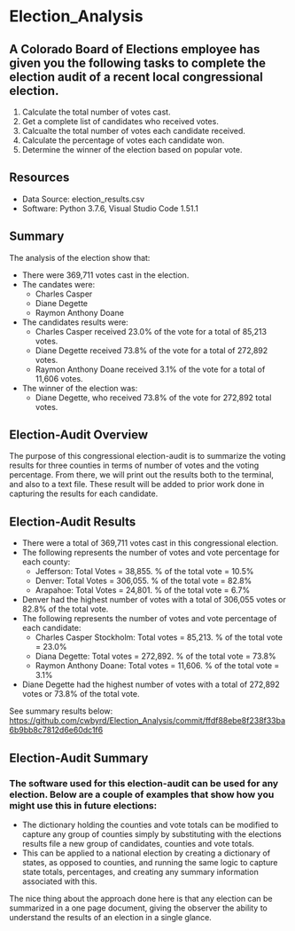 # Election_Analysis
## A Colorado Board of Elections employee has given you the following tasks to complete the election audit of a recent local congressional election. 

1. Calculate the total number of votes cast.
2. Get a complete list of candidates who received votes.
3. Calcualte the total number of votes each candidate received. 
4. Calculate the percentage of votes each candidate won.
5. Determine the winner of the election based on popular vote.

## Resources
- Data Source: election_results.csv
- Software: Python 3.7.6, Visual Studio Code 1.51.1

## Summary
The analysis of the election show that: 
- There were 369,711 votes cast in the election. 
- The candates were: 
  - Charles Casper
  - Diane Degette
  - Raymon Anthony Doane
- The candidates results were: 
  - Charles Casper received 23.0% of the vote for a total of 85,213 votes. 
  - Diane Degette received 73.8% of the vote for a total of 272,892 votes. 
  - Raymon Anthony Doane received 3.1% of the vote for a total of 11,606 votes. 
- The winner of the election was: 
  - Diane Degette, who received 73.8% of the vote for 272,892 total votes. 

## Election-Audit Overview
The purpose of this congressional election-audit is to summarize the voting results for three counties in terms of number of votes and the voting percentage. From there, we will print out the results both to the terminal, and also to a text file. These result will be added to prior work done in capturing the results for each candidate. 

## Election-Audit Results 
* There were a total of 369,711 votes cast in this congressional election.
* The following represents the number of votes and vote percentage for each county: 
  - Jefferson: Total Votes = 38,855. % of the total vote = 10.5%
  - Denver: Total Votes = 306,055. % of the total vote = 82.8%
  - Arapahoe: Total Votes = 24,801. % of the total vote = 6.7%
* Denver had the highest number of votes with a total of 306,055 votes or 82.8% of the total vote. 
* The following represents the number of votes and vote percentage of each candidate: 
  - Charles Casper Stockholm: Total votes = 85,213. % of the total vote = 23.0%
  - Diana Degette: Total votes = 272,892. % of the total vote = 73.8%
  - Raymon Anthony Doane: Total votes = 11,606. % of the total vote = 3.1%
* Diane Degette had the highest number of votes with a total of 272,892 votes or 73.8% of the total vote. 

See summary results below: 
https://github.com/cwbyrd/Election_Analysis/commit/ffdf88ebe8f238f33ba6b9bb8c7812d6e60dc1f6

## Election-Audit Summary
### The software used for this election-audit can be used for any election. Below are a couple of examples that show how you might use this in future elections: 
  - The dictionary holding the counties and vote totals can be modified to capture any group of counties simply by substituting with the elections results file a new group of candidates, counties and vote totals. 
  - This can be applied to a national election by creating a dictionary of states, as opposed to counties, and running the same logic to capture state totals, percentages, and creating any summary information associated with this. 

The nice thing about the approach done here is that any election can be summarized in a one page document, giving the observer the ability to understand the results of an election in a single glance. 
